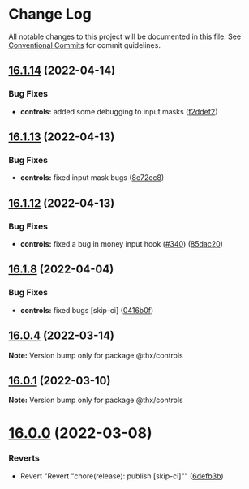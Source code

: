 # Change Log

All notable changes to this project will be documented in this file.
See [Conventional Commits](https://conventionalcommits.org) for commit guidelines.

## [16.1.14](https://github.com/thr-consulting/thr-addons/compare/v16.1.13...v16.1.14) (2022-04-14)


### Bug Fixes

* **controls:** added some debugging to input masks ([f2ddef2](https://github.com/thr-consulting/thr-addons/commit/f2ddef2385f175102d5e5b0eb3afa9362a41a705))





## [16.1.13](https://github.com/thr-consulting/thr-addons/compare/v16.1.12...v16.1.13) (2022-04-13)


### Bug Fixes

* **controls:** fixed input mask bugs ([8e72ec8](https://github.com/thr-consulting/thr-addons/commit/8e72ec8d292b8bcc8fc58fee241cf73891f759ae))





## [16.1.12](https://github.com/thr-consulting/thr-addons/compare/v16.1.11...v16.1.12) (2022-04-13)


### Bug Fixes

* **controls:** fixed a bug in money input hook ([#340](https://github.com/thr-consulting/thr-addons/issues/340)) ([85dac20](https://github.com/thr-consulting/thr-addons/commit/85dac204ef110af30210a54528c42caca9947056))





## [16.1.8](https://github.com/thr-consulting/thr-addons/compare/v16.1.7...v16.1.8) (2022-04-04)


### Bug Fixes

* **controls:** fixed bugs [skip-ci] ([0416b0f](https://github.com/thr-consulting/thr-addons/commit/0416b0f7c712cd5d99db5731e68bf5e97e1d22aa))





## [16.0.4](https://github.com/thr-consulting/thr-addons/compare/v16.0.3...v16.0.4) (2022-03-14)

**Note:** Version bump only for package @thx/controls





## [16.0.1](https://github.com/thr-consulting/thr-addons/compare/v16.0.0...v16.0.1) (2022-03-10)

**Note:** Version bump only for package @thx/controls





# [16.0.0](https://github.com/thr-consulting/thr-addons/compare/v15.3.0...v16.0.0) (2022-03-08)


### Reverts

* Revert "Revert "chore(release): publish [skip-ci]"" ([6defb3b](https://github.com/thr-consulting/thr-addons/commit/6defb3bbb150c04fa9f9e470f4bc0adbf57ee08c))
